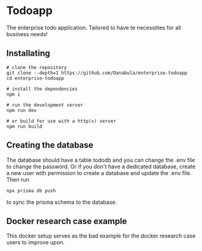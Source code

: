 # Todoapp

The enterprise todo application.
Tailored to have te necessities for all business needs!

## Installating

```shell
# clone the repository
git clone --depth=1 https://github.com/Danabula/enterprise-todoapp
cd enterprise-todoapp

# install the dependencies
npm i

# run the development server
npm run dev

# or build for use with a http(s) server
npm run build
```

## Creating the database

The database should have a table tododb and you can change the .env file to change the password.
Or if you don't have a dedicated database, create a new user with permission to create a database and update the .env file.
Then run

```shell
npx prisma db push
```

to sync the prisma schema to the database.

## Docker research case example

This docker setup serves as the bad example for the docker research case users to improve upon.
